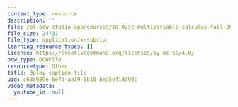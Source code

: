 ```yaml
---
content_type: resource
description: ''
file: /ol-ocw-studio-app/courses/18-02sc-multivariable-calculus-fall-2010/c63c989e6e7daa195b10bea5e41d398c_evxReCLA-fU.srt
file_size: 24731
file_type: application/x-subrip
learning_resource_types: []
license: https://creativecommons.org/licenses/by-nc-sa/4.0/
ocw_type: OCWFile
resourcetype: Other
title: 3play caption file
uid: c63c989e-6e7d-aa19-5b10-bea5e41d398c
video_metadata:
  youtube_id: null
---
```

